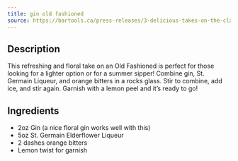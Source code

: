 ```yaml
---
title: gin old fashioned
source: https://bartools.ca/press-releases/3-delicious-takes-on-the-classic-old-fashioned-cocktail-recipe/
---
```


## Description
This refreshing and floral take on an Old Fashioned is perfect for those looking for a lighter option or for a summer sipper! Combine gin, St. Germain Liqueur, and orange bitters in a rocks glass. Stir to combine, add ice, and stir again. Garnish with a lemon peel and it’s ready to go!
## Ingredients
- 2oz Gin (a nice floral gin works well with this)
- 5oz St. Germain Elderflower Liqueur
- 2 dashes orange bitters
- Lemon twist for garnish
##
